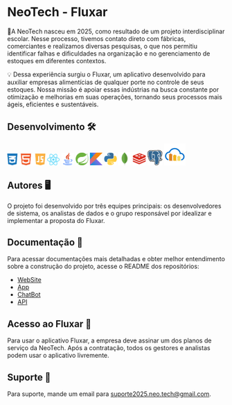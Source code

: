 
# NeoTech - Fluxar

📍A NeoTech nasceu em 2025, como resultado de um projeto interdisciplinar escolar. Nesse processo, tivemos contato direto com fábricas, comerciantes e realizamos diversas pesquisas, o que nos permitiu identificar falhas e dificuldades na organização e no gerenciamento de estoques em diferentes contextos.

💡 Dessa experiência surgiu o Fluxar, um aplicativo desenvolvido para auxiliar empresas alimentícias de qualquer porte no controle de seus estoques. Nossa missão é apoiar essas indústrias na busca constante por otimização e melhorias em suas operações, tornando seus processos mais ágeis, eficientes e sustentáveis.


## Desenvolvimento 🛠️
<p>
  <img src="./images/DevWeb_Icons.png" alt="HTML" height="27"/>
  <img src="./images/React-Icon.png" alt="React" width="29"/>
  <img src="./images/Java_Icon.png" alt="Java" width="29"/>
  <img src="./images/Spring_Boot_Icon.png" alt="Spring Boot" width="29"/>
  <img src="./images/Kotlin_Icon.png" alt="Kotlin" width="29"/>
  <img src="./images/Python_Icon.png" alt="Python" width="29"/>
  <img src="./images/MongoDB_Icon.png" alt="MongoDB" height="30"/>
  <img src="./images/Redis_Icon.png" alt="Redis" height="30"/>
  <img src="./images/PostgreSQL_Icon.png" alt="PostgreSQL" height="35"/>
  <img src="./images/Cloudnary_Icon.png" alt="Cloudnary" height="50"/>
</p>

## Autores 🖥️

O projeto foi desenvolvido por três equipes principais: os desenvolvedores de sistema, os analistas de dados e o grupo responsável por idealizar e implementar a proposta do Fluxar.


## Documentação 📄
Para acessar documentações mais detalhadas e obter melhor entendimento sobre a construção do projeto, acesse o README dos repositórios: 

- [WebSite](https://github.com/Fluxar-NeoTech/WebSite-Fluxar)
- [App](https://github.com/Fluxar-NeoTech/App-Fluxar)
- [ChatBot](https://github.com/Fluxar-NeoTech/ChatBot-Fluxar)
- [API](https://github.com/Fluxar-NeoTech/API-Fluxar)




## Acesso ao Fluxar 🚀

Para usar o aplicativo Fluxar, a empresa deve assinar um dos planos de serviço da NeoTech. Após a contratação, todos os gestores e analistas podem usar o aplicativo livremente.


## Suporte 🤝

Para suporte, mande um email para suporte2025.neo.tech@gmail.com.

